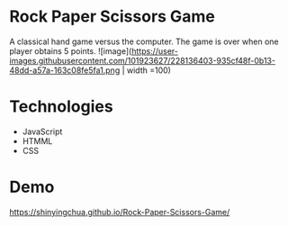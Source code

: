 # Rock Paper Scissors Game
A classical hand game versus the computer. The game is over when one player obtains 5 points.
![image](https://user-images.githubusercontent.com/101923627/228136403-935cf48f-0b13-48dd-a57a-163c08fe5fa1.png | width =100)


# Technologies
- JavaScript
- HTMML
- CSS

# Demo
https://shinyingchua.github.io/Rock-Paper-Scissors-Game/
